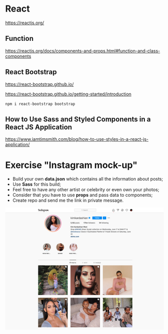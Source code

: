 # React

https://reactjs.org/

## Function

https://reactjs.org/docs/components-and-props.html#function-and-class-components

## React Bootstrap

https://react-bootstrap.github.io/  

https://react-bootstrap.github.io/getting-started/introduction

```
npm i react-bootstrap bootstrap
```

## How to Use Sass and Styled Components in a React JS Application

https://www.iamtimsmith.com/blog/how-to-use-styles-in-a-react-js-application/

# Exercise "Instagram mock-up"

- Build your own **data.json** which contains all the information about posts;
- Use **Sass** for this build;
- Feel free to have any other artist or celebrity or even own your photos;
- Consider that you have to use **props** and pass data to components;
- Create repo and send me the link in private message.

![screenshot](./src/img/screenshot.png)